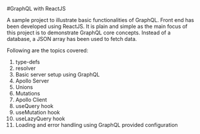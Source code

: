 #GraphQL with ReactJS

A sample project to illustrate basic functionalities of GraphQL. Front end has been developed using ReactJS. It is plain and simple as the main focus of this project is to demonstrate GraphQL core concepts. Instead of a database, a JSON array has been used to fetch data.

Following are the topics covered:
1. type-defs
2. resolver
3. Basic server setup using GraphQL
4. Apollo Server
5. Unions
6. Mutations
7. Apollo Client
8. useQuery hook
9. useMutation hook
10. useLazyQuery hook
11. Loading and error handling using GraphQL provided configuration
